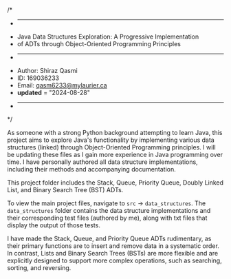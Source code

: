 /*
 * -------------------------------------------------------
 * Java Data Structures Exploration: A Progressive Implementation
 * of ADTs through Object-Oriented Programming Principles  
 * -------------------------------------------------------
 * Author: Shiraz Qasmi
 * ID: 169036233
 * Email: qasm6233@mylaurier.ca
 * __updated__ = "2024-08-28"
 * -------------------------------------------------------
 */

As someone with a strong Python background attempting to learn Java, this project aims to explore Java's
functionality by implementing various data structures (linked) through  Object-Oriented Programming 
principles. I will be updating these files as I gain more experience in Java programming over time. I have
personally  authored all data structure implementations, including their methods and accompanying
documentation.

This project folder includes the Stack, Queue, Priority Queue, Doubly Linked List, and Binary Search Tree 
(BST) ADTs.

To view the main project files, navigate to `src` -> `data_structures`. The `data_structures` folder contains the data structure implementations and their corresponding test files (authored by me), along with txt files that display the output of those tests.

I have made the Stack, Queue, and Priority Queue ADTs rudimentary, as their primary functions are to insert
and remove data in a systematic order. In contrast, Lists and Binary Search Trees (BSTs) are more flexible
and are explicitly designed to support more complex operations, such as searching, sorting, and reversing.
